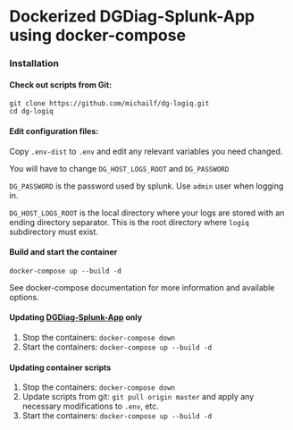 # Dockerized DGDiag-Splunk-App using docker-compose

### Installation

#### Check out scripts from Git:

```
git clone https://github.com/michailf/dg-logiq.git
cd dg-logiq
```

#### Edit configuration files:

Copy ``.env-dist`` to ``.env`` and edit any relevant variables you need changed.

You will have to change ``DG_HOST_LOGS_ROOT`` and ``DG_PASSWORD``

``DG_PASSWORD`` is the password used by splunk.  Use ``admin`` user when logging in.

``DG_HOST_LOGS_ROOT`` is the local directory where your logs are stored with an ending directory separator.  This is the root directory where ``logiq`` subdirectory must exist.

#### Build and start the container

``docker-compose up --build -d``

See docker-compose documentation for more information and available options.

#### Updating [DGDiag-Splunk-App](https://github.com/hovdb/DGDiag-Splunk-App) only

1. Stop the containers: ``docker-compose down``
2. Start the containers: ``docker-compose up --build -d``

#### Updating container scripts

1. Stop the containers: ``docker-compose down``
2. Update scripts from git: ``git pull origin master`` and apply any necessary modifications to ``.env``, etc.
3. Start the containers: ``docker-compose up --build -d``
